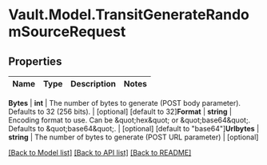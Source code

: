 # Vault.Model.TransitGenerateRandomSourceRequest

## Properties

Name | Type | Description | Notes
------------ | ------------- | ------------- | -------------

**Bytes** | **int** | The number of bytes to generate (POST body parameter). Defaults to 32 (256 bits). | [optional] [default to 32]**Format** | **string** | Encoding format to use. Can be \&quot;hex\&quot; or \&quot;base64\&quot;. Defaults to \&quot;base64\&quot;. | [optional] [default to "base64"]**Urlbytes** | **string** | The number of bytes to generate (POST URL parameter) | [optional] 

[[Back to Model list]](../README.md#documentation-for-models) [[Back to API list]](../README.md#documentation-for-api-endpoints) [[Back to README]](../README.md)

